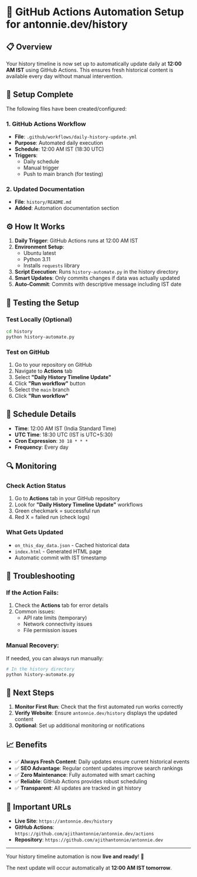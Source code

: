 # 🚀 GitHub Actions Automation Setup for antonnie.dev/history

## 📋 Overview

Your history timeline is now set up to automatically update daily at **12:00 AM IST** using GitHub Actions. This ensures fresh historical content is available every day without manual intervention.

## 🔧 Setup Complete

The following files have been created/configured:

### 1. GitHub Actions Workflow
- **File**: `.github/workflows/daily-history-update.yml`
- **Purpose**: Automated daily execution
- **Schedule**: 12:00 AM IST (18:30 UTC)
- **Triggers**: 
  - Daily schedule
  - Manual trigger
  - Push to main branch (for testing)

### 2. Updated Documentation
- **File**: `history/README.md`
- **Added**: Automation documentation section

## ⚙️ How It Works

1. **Daily Trigger**: GitHub Actions runs at 12:00 AM IST
2. **Environment Setup**: 
   - Ubuntu latest
   - Python 3.11
   - Installs `requests` library
3. **Script Execution**: Runs `history-automate.py` in the history directory
4. **Smart Updates**: Only commits changes if data was actually updated
5. **Auto-Commit**: Commits with descriptive message including IST date

## 🧪 Testing the Setup

### Test Locally (Optional)
```bash
cd history
python history-automate.py
```

### Test on GitHub
1. Go to your repository on GitHub
2. Navigate to **Actions** tab
3. Select **"Daily History Timeline Update"**
4. Click **"Run workflow"** button
5. Select the `main` branch
6. Click **"Run workflow"**

## 📅 Schedule Details

- **Time**: 12:00 AM IST (India Standard Time)
- **UTC Time**: 18:30 UTC (IST is UTC+5:30)
- **Cron Expression**: `30 18 * * *`
- **Frequency**: Every day

## 🔍 Monitoring

### Check Action Status
1. Go to **Actions** tab in your GitHub repository
2. Look for **"Daily History Timeline Update"** workflows
3. Green checkmark = successful run
4. Red X = failed run (check logs)

### What Gets Updated
- `on_this_day_data.json` - Cached historical data
- `index.html` - Generated HTML page
- Automatic commit with IST timestamp

## 🚨 Troubleshooting

### If the Action Fails:
1. Check the **Actions** tab for error details
2. Common issues:
   - API rate limits (temporary)
   - Network connectivity issues
   - File permission issues

### Manual Recovery:
If needed, you can always run manually:
```bash
# In the history directory
python history-automate.py
```

## 🎯 Next Steps

1. **Monitor First Run**: Check that the first automated run works correctly
2. **Verify Website**: Ensure `antonnie.dev/history` displays the updated content
3. **Optional**: Set up additional monitoring or notifications

## 📈 Benefits

- ✅ **Always Fresh Content**: Daily updates ensure current historical events
- ✅ **SEO Advantage**: Regular content updates improve search rankings  
- ✅ **Zero Maintenance**: Fully automated with smart caching
- ✅ **Reliable**: GitHub Actions provides robust scheduling
- ✅ **Transparent**: All updates are tracked in git history

## 🔗 Important URLs

- **Live Site**: `https://antonnie.dev/history`
- **GitHub Actions**: `https://github.com/ajithantonnie/antonnie.dev/actions`
- **Repository**: `https://github.com/ajithantonnie/antonnie.dev`

---

Your history timeline automation is now **live and ready**! 🎉

The next update will occur automatically at **12:00 AM IST tomorrow**.